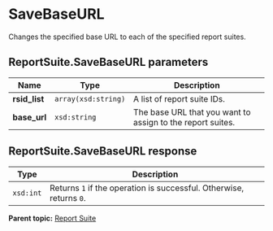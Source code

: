 # SaveBaseURL

Changes the specified base URL to each of the specified report suites.

## ReportSuite.SaveBaseURL parameters

|Name|Type|Description|
|----|----|-----------|
|**rsid\_list** |`array(xsd:string)` |A list of report suite IDs.|
|**base\_url** |`xsd:string` |The base URL that you want to assign to the report suites.|

## ReportSuite.SaveBaseURL response

|Type|Description|
|----|-----------|
|`xsd:int` |Returns `1` if the operation is successful. Otherwise, returns `0`.|

**Parent topic:** [Report Suite](../../methods/report_suite/c_api_admin_methods_repsuite.md)

